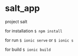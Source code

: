 # salt_app
project salt

for installation 
`$ npm install`

for run
`$ ionic serve` or `$ ionic s`

for build
`$ ionic build`
